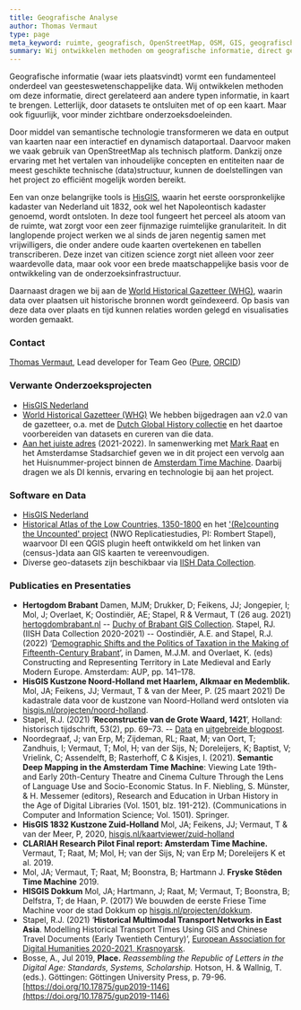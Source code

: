```yaml
---
title: Geografische Analyse
author: Thomas Vermaut
type: page
meta_keyword: ruimte, geografisch, OpenStreetMap, OSM, GIS, geografisch informatiesysteem, HisGIS, historisch GIS, kadaster, kaart, historisch reizen, gazetteers, stedelijke gazetteers
summary: Wij ontwikkelen methoden om geografische informatie, direct gerelateerd aan andere typen informatie, in kaart te brengen.
---
```

Geografische informatie (waar iets plaatsvindt) vormt een fundamenteel onderdeel van geesteswetenschappelijke data. Wij ontwikkelen methoden om deze informatie, direct gerelateerd aan andere typen informatie, in kaart te brengen. Letterlijk, door datasets te ontsluiten met of op een kaart. Maar ook figuurlijk, voor minder zichtbare onderzoeksdoeleinden.

Door middel van semantische technologie transformeren we data en output van kaarten naar een interactief en dynamisch dataportaal. Daarvoor maken we vaak gebruik van OpenStreetMap als technisch platform. Dankzij onze ervaring met het vertalen van inhoudelijke concepten en entiteiten naar de meest geschikte technische (data)structuur, kunnen de doelstellingen van het project zo efficiënt mogelijk worden bereikt.

Een van onze belangrijke tools is [HisGIS](https://hisgis.nl), waarin het eerste oorspronkelijke kadaster van Nederland uit 1832, ook wel het Napoleontisch kadaster genoemd, wordt ontsloten. In deze tool fungeert het perceel als atoom van de ruimte, wat zorgt voor een zeer fijnmazige ruimtelijke granulariteit. In dit langlopende project werken we al sinds de jaren negentig samen met vrijwilligers, die onder andere oude kaarten overtekenen en tabellen transcriberen. Deze inzet van citizen science zorgt niet alleen voor zeer waardevolle data, maar ook voor een brede maatschappelijke basis voor de ontwikkeling van de onderzoeksinfrastructuur.

Daarnaast dragen we bij aan de [World Historical Gazetteer (WHG)](https://whgazetteer.org/), waarin data over plaatsen uit historische bronnen wordt geïndexeerd. Op basis van deze data over plaats en tijd kunnen relaties worden gelegd en visualisaties worden gemaakt.

### Contact

[Thomas Vermaut](mailto:thomas.vermaut@di.huc.knaw.nl), Lead developer for Team Geo ([Pure](https://pure.knaw.nl/portal/en/persons/thomas-vermaut), [ORCID](https://orcid.org/0000-0003-2770-7383))

### Verwante Onderzoeksprojecten

- [HisGIS Nederland](https://hisgis.nl)
- [World Historical Gazetteer (WHG)](https://whgazetteer.org/) We hebben bijgedragen aan v2.0 van de gazetteer, o.a. met de [Dutch Global History collectie](https://whgazetteer.org/collections/2/detail) en het daartoe voorbereiden van datasets en cureren van die data.
- [Aan het juiste adres](https://www.amsterdam.nl/stadsarchief/organisatie/projecten/juiste-adres/) (2021-2022). In samenwerking met [Mark Raat](https://www.fryske-akademy.nl/nl/over-ons/medewerkers/medewerkerspagina/news/detail/mraat/) en het Amsterdamse Stadsarchief geven we in dit project een vervolg aan het Huisnummer-project binnen de [Amsterdam Time Machine](https://www.amsterdamtimemachine.nl/). Daarbij dragen we als DI kennis, ervaring en technologie bij aan het project.

### Software en Data

- [HisGIS Nederland](https://hisgis.nl)
- [Historical Atlas of the Low Countries, 1350-1800](https://hdl.handle.net/10622/PGFYTM) en het ['(Re)counting the Uncounted' project](https://www.nwo.nl/projecten/40119038) (NWO Replicatiestudies, PI: Rombert Stapel), waarvoor DI een QGIS plugin heeft ontwikkeld om het linken van (census-)data aan GIS kaarten te vereenvoudigen.
- Diverse geo-datasets zijn beschikbaar via [IISH Data Collection](https://datasets.iisg.amsterdam/).

### Publicaties en Presentaties

- **Hertogdom Brabant** Damen, MJM; Drukker, D; Feikens, JJ; Jongepier, I; Mol, J; Overlaet, K; Oostindiër, AE; Stapel, R & Vermaut, T (26 aug. 2021) [hertogdombrabant.nl](https://hertogdombrabant.nl/)
-- [Duchy of Brabant GIS Collection](https://hdl.handle.net/10622/UOKBYL). Stapel, RJ. (IISH Data Collection 2020-2021)
-- Oostindiër, A.E. and Stapel, R.J. (2022) ‘[Demographic Shifts and the Politics of Taxation in the Making of Fifteenth-Century Brabant](https://library.oapen.org/bitstream/handle/20.500.12657/52143/9789048551804.pdf?sequence=1#page=142)’, in Damen, M.J.M. and Overlaet, K. (eds) Constructing and Representing Territory in Late Medieval and Early Modern Europe. Amsterdam: AUP, pp. 141–178.
- **HisGIS Kustzone Noord-Holland met Haarlem, Alkmaar en Medemblik.** Mol, JA; Feikens, JJ; Vermaut, T & van der Meer, P. (25 maart 2021) De kadastrale data voor de kustzone van Noord-Holland werd ontsloten via [hisgis.nl/projecten/noord-holland](https://hisgis.nl/projecten/noord-holland/).
- Stapel, R.J. (2021) ‘**Reconstructie van de Grote Waard, 1421**’, Holland: historisch tijdschrift, 53(2), pp. 69–73.
-- [Data](https://hdl.handle.net/10622/XZAHCX) en [uitgebreide blogpost](https://rombertstapel.com/2021/06/reconstruction-of-the-grote-waard-1421/).
- Noordegraaf, J; van Erp, M; Zijdeman, RL; Raat, M; van Oort, T; Zandhuis, I; Vermaut, T; Mol, H; van der Sijs, N; Doreleijers, K; Baptist, V; Vrielink, C; Assendelft, B; Rasterhoff, C & Kisjes, I. (2021). **Semantic Deep Mapping in the Amsterdam Time Machine**: Viewing Late 19th- and Early 20th-Century Theatre and Cinema Culture Through the Lens of Language Use and Socio-Economic Status. In F. Niebling, S. Münster, & H. Messemer (editors), Research and Education in Urban History in the Age of Digital Libraries (Vol. 1501, blz. 191-212). (Communications in Computer and Information Science; Vol. 1501). Springer.
- **HisGIS 1832 Kustzone Zuid-Holland** Mol, JA; Feikens, JJ; Vermaut, T & van der Meer, P, 2020, [hisgis.nl/kaartviewer/zuid-holland](https://hisgis.nl/kaartviewer/zuid-holland/)
- **CLARIAH Research Pilot Final report: Amsterdam Time Machine.** Vermaut, T; Raat, M; Mol, H; van der Sijs, N; van Erp M; Doreleijers K et al. 2019.
- Mol, JA; Vermaut, T; Raat, M; Boonstra, B; Hartmann J. **Fryske Stêden Time Machine** 2019.
- **HISGIS Dokkum** Mol, JA; Hartmann, J; Raat, M; Vermaut, T; Boonstra, B; Delfstra, T; de Haan, P. (2017) We bouwden de eerste Friese Time Machine voor de stad Dokkum op [hisgis.nl/projecten/dokkum](https://hisgis.nl/projecten/dokkum/).
- Stapel, R.J. (2021) ‘**Historical Multimodal Transport Networks in East Asia**. Modelling Historical Transport Times Using GIS and Chinese Travel Documents (Early Twentieth Century)’, [European Association for Digital Humanities 2020-2021, Krasnoyarsk](https://eadh2020-2021.org).
- Bosse, A., Jul 2019, **Place.** _Reassembling the Republic of Letters in the Digital Age: Standards, Systems, Scholarship._ Hotson, H. & Wallnig, T. (eds.). Göttingen: Göttingen University Press, p. 79-96. [https://doi.org/10.17875/gup2019-1146](https://doi.org/10.17875/gup2019-1146)
